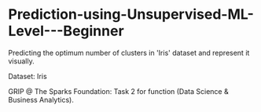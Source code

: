 # Prediction-using-Unsupervised-ML-Level---Beginner
Predicting the optimum number of clusters in 'Iris' dataset and represent it visually.

Dataset: Iris

GRIP @ The Sparks Foundation: Task 2 for function (Data Science & Business Analytics).
